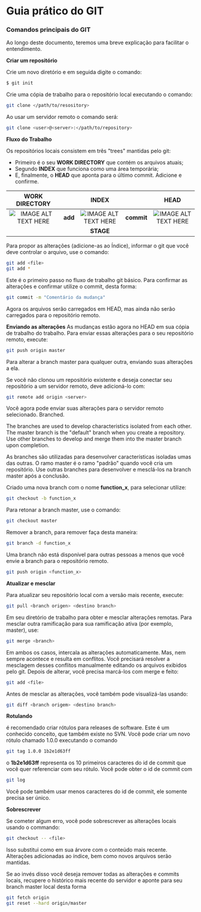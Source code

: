 # Guia prático do  GIT

### Comandos principais do GIT

Ao longo deste documento, teremos uma breve explicação para facilitar o entendimento.

**Criar um repositório** 

Crie um novo diretório e em seguida digite o comando:


```sh
$ git init
```
Crie uma cópia de trabalho para o repositório local executando o comando:
``` sh
git clone </path/to/resository>
```
Ao usar um servidor remoto o comando será:
``` sh
git clone <user>@<server>:</path/to/repository>
```
**Fluxo do Trabalho**

Os repositórios locais consistem em três "trees" mantidas pelo git:

* Primeiro é o seu **WORK DIRECTORY** que contém os arquivos atuais;
* Segundo **INDEX** que funciona como uma área temporária;
* E, finalmente, o **HEAD** que aponta para o último commit.
Adicione e confirme.


|WORK DIRECTORY||INDEX||HEAD
:-:|:-:|:-:|:-:|:-:|
![IMAGE ALT TEXT HERE](https://cdn1.iconfinder.com/data/icons/line-mix-vol-3/128/-60-128.png) | **add** |![IMAGE ALT TEXT HERE](https://cdn4.iconfinder.com/data/icons/aami-web-internet/64/aami14-02-128.png)|**commit**|![IMAGE ALT TEXT HERE](https://cdn3.iconfinder.com/data/icons/basic-mobile-part-2/512/folder_tree-128.png)
|||**STAGE**|||

Para propor as alterações (adicione-as ao Índice), informar o git que você deve controlar o arquivo, use o comando:

``` sh
git add <file>
git add *
```

Este é o primeiro passo no fluxo de trabalho git básico. Para confirmar as alterações e confirmar utilize o commit, desta forma:

``` sh
git commit -m "Comentário da mudança"
``` 
Agora os arquivos serão carregados em HEAD, mas ainda não serão carregados para o repositório remoto.

**Enviando as alterações**
As mudanças estão agora no HEAD em sua cópia de trabalho do trabalho. Para enviar essas alterações para o seu repositório remoto, execute:
``` sh
git push origin master
```
Para alterar a branch master para qualquer outra, enviando suas alterações a ela.

Se você não clonou um repositório existente e deseja conectar seu repositório a um servidor remoto, deve adicioná-lo com:
``` sh
git remote add origin <server>
```
Você agora pode enviar suas alterações para o servidor remoto selecionado.
Branched.

The branches are used to develop characteristics isolated from each other. The master branch is the "default" branch when you create a repository. Use other branches to develop and merge them into the master branch upon completion.

As branches são utilizadas para desenvolver características isoladas umas das outras. O ramo master é o ramo "padrão" quando você cria um repositório. Use outras branches para desenvolver e mesclá-los na branch master após a conclusão.

Criado uma nova branch com o nome **function_x**, para selecionar utilize:
```sh
git checkout -b function_x
```
Para retonar a branch master, use o comando:
``` sh
git checkout master
```
Remover a branch, para remover faça desta maneira: 
``` sh
git branch -d function_x
```
Uma branch não está disponível para outras pessoas a menos que você envie a branch para o repositório remoto.

``` sh
git push origin <function_x>
```
**Atualizar e mesclar**

Para atualizar seu repositório local com a versão mais recente, execute:
```sh
git pull <branch origen> <destino branch>
```

Em seu diretório de trabalho para obter e mesclar alterações remotas.
Para mesclar outra ramificação para sua ramificação ativa (por exemplo, master), use:

``` sh
git merge <branch>
```
Em ambos os casos, intercala as alterações automaticamente. Mas, nem sempre acontece e resulta em conflitos. Você precisará resolver a mesclagem desses conflitos manualmente editando os arquivos exibidos pelo git. Depois de alterar, você precisa marcá-los com merge e feito:

```sh
git add <file>
```
Antes de mesclar as alterações, você também pode visualizá-las usando:
```sh
git diff <branch origem> <destino branch>
```
**Rotulando**

é recomendado criar rótulos para releases de software. Este é um conhecido conceito, que também existe no SVN. Você pode criar um novo rótulo chamado 1.0.0 executando o comando
```sh
git tag 1.0.0 1b2e1d63ff
```
o **1b2e1d63ff** representa os 10 primeiros caracteres do id de commit que você quer referenciar com seu rótulo. Você pode obter o id de commit com 
``` sh
git log
```
Você pode também usar menos caracteres do id de commit, ele somente precisa ser único. 

**Sobrescrever** 

Se cometer algum erro, você pode sobrescrever as alterações locais usando o commando:
```sh
git checkout -- <file>
```
Isso substitui como em sua árvore com o conteúdo mais recente. Alterações adicionadas ao índice, bem como novos arquivos serão mantidas.

Se ao invés disso você deseja remover todas as alterações e commits locais, recupere o histórico mais recente do servidor e aponte para seu branch master local desta forma

```sh
git fetch origin
git reset --hard origin/master
```
